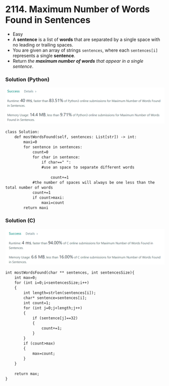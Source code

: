 # 2114. Maximum Number of Words Found in Sentences

* Easy
* A **sentence** is a list of **words** that are separated by a single space with no leading or trailing spaces.
* You are given an array of strings `sentences`, where each `sentences[i]` represents a single **sentence**.
* Return _the **maximum number of words** that appear in a single sentence_.

### Solution (Python)

![](<.gitbook/assets/image (6) (1) (1).png>)

```
class Solution:
    def mostWordsFound(self, sentences: List[str]) -> int:
        maxi=0
        for sentence in sentences:
            count=0
            for char in sentence:
                if char==" ":
                #use an space to separate different words
                
                    count+=1
            #the number of spaces will always be one less than the total number of words
            count+=1
            if count>maxi:
                maxi=count
        return maxi
```

### Solution (C)

![](<.gitbook/assets/image (4).png>)

```
int mostWordsFound(char ** sentences, int sentencesSize){
    int max=0;
    for (int i=0;i<sentencesSize;i++)
    {
        int length=strlen(sentences[i]);
        char* sentence=sentences[i];
        int count=1;
        for (int j=0;j<length;j++)
        {
            if (sentence[j]==32)
            {
                count+=1;
            }
        }
        if (count>max)
        {
            max=count;
        }
    }

    return max;
}
```
